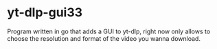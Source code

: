 ﻿# yt-dlp-gui33

Program written in go that adds a GUI to yt-dlp, right now only allows to choose the resolution and format of the video you wanna download.
